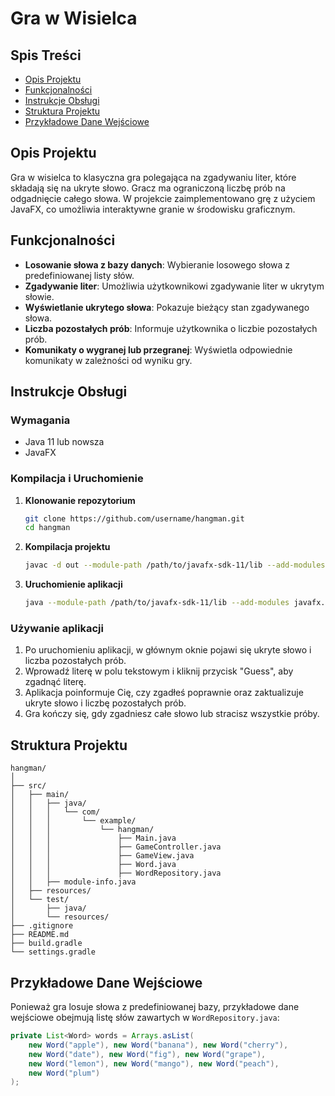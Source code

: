 # Gra w Wisielca

## Spis Treści
- [Opis Projektu](#opis-projektu)
- [Funkcjonalności](#funkcjonalności)
- [Instrukcje Obsługi](#instrukcje-obsługi)
- [Struktura Projektu](#struktura-projektu)
- [Przykładowe Dane Wejściowe](#przykładowe-dane-wejściowe)

## Opis Projektu
Gra w wisielca to klasyczna gra polegająca na zgadywaniu liter, które składają się na ukryte słowo. Gracz ma ograniczoną liczbę prób na odgadnięcie całego słowa. W projekcie zaimplementowano grę z użyciem JavaFX, co umożliwia interaktywne granie w środowisku graficznym.

## Funkcjonalności
- **Losowanie słowa z bazy danych**: Wybieranie losowego słowa z predefiniowanej listy słów.
- **Zgadywanie liter**: Umożliwia użytkownikowi zgadywanie liter w ukrytym słowie.
- **Wyświetlanie ukrytego słowa**: Pokazuje bieżący stan zgadywanego słowa.
- **Liczba pozostałych prób**: Informuje użytkownika o liczbie pozostałych prób.
- **Komunikaty o wygranej lub przegranej**: Wyświetla odpowiednie komunikaty w zależności od wyniku gry.

## Instrukcje Obsługi

### Wymagania
- Java 11 lub nowsza
- JavaFX

### Kompilacja i Uruchomienie

1. **Klonowanie repozytorium**
    ```bash
    git clone https://github.com/username/hangman.git
    cd hangman
    ```

2. **Kompilacja projektu**
    ```bash
    javac -d out --module-path /path/to/javafx-sdk-11/lib --add-modules javafx.controls,javafx.fxml src/main/java/module-info.java src/main/java/com/example/hangman/*.java
    ```

3. **Uruchomienie aplikacji**
    ```bash
    java --module-path /path/to/javafx-sdk-11/lib --add-modules javafx.controls,javafx.fxml -cp out com.example.hangman.Main
    ```

### Używanie aplikacji
1. Po uruchomieniu aplikacji, w głównym oknie pojawi się ukryte słowo i liczba pozostałych prób.
2. Wprowadź literę w polu tekstowym i kliknij przycisk "Guess", aby zgadnąć literę.
3. Aplikacja poinformuje Cię, czy zgadłeś poprawnie oraz zaktualizuje ukryte słowo i liczbę pozostałych prób.
4. Gra kończy się, gdy zgadniesz całe słowo lub stracisz wszystkie próby.

## Struktura Projektu

```
hangman/
│
├── src/
│   ├── main/
│   │   ├── java/
│   │   │   └── com/
│   │   │       └── example/
│   │   │           └── hangman/
│   │   │               ├── Main.java
│   │   │               ├── GameController.java
│   │   │               ├── GameView.java
│   │   │               ├── Word.java
│   │   │               ├── WordRepository.java
│   │   ├── module-info.java
│   ├── resources/
│   └── test/
│       ├── java/
│       └── resources/
├── .gitignore
├── README.md
├── build.gradle
└── settings.gradle
```

## Przykładowe Dane Wejściowe
Ponieważ gra losuje słowa z predefiniowanej bazy, przykładowe dane wejściowe obejmują listę słów zawartych w `WordRepository.java`:
```java
private List<Word> words = Arrays.asList(
    new Word("apple"), new Word("banana"), new Word("cherry"),
    new Word("date"), new Word("fig"), new Word("grape"),
    new Word("lemon"), new Word("mango"), new Word("peach"),
    new Word("plum")
);

